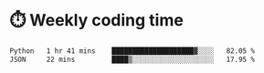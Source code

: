 
# :stopwatch: Weekly coding time
<!--START_SECTION:waka-->

```txt
Python   1 hr 41 mins    ████████████████████▓░░░░   82.05 %
JSON     22 mins         ████▒░░░░░░░░░░░░░░░░░░░░   17.95 %
```

<!--END_SECTION:waka-->


<!-- <p> <img src="https://github-readme-stats.vercel.app/api?username=cozgerest&show_icons=true&hide_border=false" />  </p> -->

